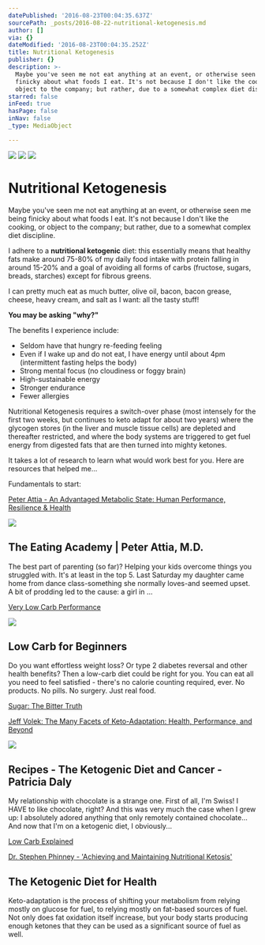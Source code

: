 ```yaml
---
datePublished: '2016-08-23T00:04:35.637Z'
sourcePath: _posts/2016-08-22-nutritional-ketogenesis.md
author: []
via: {}
dateModified: '2016-08-23T00:04:35.252Z'
title: Nutritional Ketogenesis
publisher: {}
description: >-
  Maybe you've seen me not eat anything at an event, or otherwise seen me being
  finicky about what foods I eat. It's not because I don't like the cooking, or
  object to the company; but rather, due to a somewhat complex diet discipline.
starred: false
inFeed: true
hasPage: false
inNav: false
_type: MediaObject

---
```

![](https://the-grid-user-content.s3-us-west-2.amazonaws.com/2f7e239a-fe62-4af7-a232-7b12a8562fae.jpg)
![](https://the-grid-user-content.s3-us-west-2.amazonaws.com/8ae6e04b-bdb4-40ef-81a5-2660d269825f.jpg)
![](https://the-grid-user-content.s3-us-west-2.amazonaws.com/0ae45107-ea57-459f-a6b8-3a37de4c5fc1.jpg)

# Nutritional Ketogenesis

Maybe you've seen me not eat anything at an event, or otherwise seen me being finicky about what foods I eat. It's not because I don't like the cooking, or object to the company; but rather, due to a somewhat complex diet discipline.

I adhere to a **nutritional ketogenic** diet: this essentially means that healthy fats make around 75-80% of my daily food intake with protein falling in around 15-20% and a goal of avoiding all forms of carbs (fructose, sugars, breads, starches) except for fibrous greens.

I can pretty much eat as much butter, olive oil, bacon, bacon grease, cheese, heavy cream, and salt as I want: all the tasty stuff!

**You may be asking "why?"**

The benefits I experience include:

* Seldom have that hungry re-feeding feeling
* Even if I wake up and do not eat, I have energy until about 4pm (intermittent fasting helps the body)
* Strong mental focus (no cloudiness or foggy brain)
* High-sustainable energy
* Stronger endurance
* Fewer allergies

Nutritional Ketogenesis requires a switch-over phase (most intensely for the first two weeks, but continues to keto adapt for about two years) where the glycogen stores (in the liver and muscle tissue cells) are depleted and thereafter restricted, and where the body systems are triggered to get fuel energy from digested fats that are then turned into mighty ketones.

It takes a lot of research to learn what would work best for you. Here are resources that helped me...

Fundamentals to start:

[Peter Attia - An Advantaged Metabolic State: Human Performance, Resilience & Health][0]

<article style=""><img src="https://s3-us-west-2.amazonaws.com/the-grid-img/p/721bad081f8bebacf49116a80a12a3aa54e9c5c3.jpg" /><h1>The Eating Academy | Peter Attia, M.D.</h1><p>The best part of parenting (so far)? Helping your kids overcome things you struggled with. It's at least in the top 5. Last Saturday my daughter came home from dance class-something she normally loves-and seemed upset. A bit of prodding led to the cause: a girl in ...</p></article>

[Very Low Carb Performance][1]

<article style=""><img src="https://s3-us-west-2.amazonaws.com/the-grid-img/p/7359fc4feb3453d1bd31602277fd3f0deca8c6ef.jpg" /><h1>Low Carb for Beginners</h1><p>Do you want effortless weight loss? Or type 2 diabetes reversal and other health benefits? Then a low-carb diet could be right for you. You can eat all you need to feel satisfied - there's no calorie counting required, ever. No products. No pills. No surgery. Just real food.</p></article>

[Sugar: The Bitter Truth][2]

[Jeff Volek: The Many Facets of Keto-Adaptation: Health, Performance, and Beyond][3]

<article style=""><img src="https://s3-us-west-2.amazonaws.com/the-grid-img/p/169ea3b4a0b0553238d5d43a26264f7c1f5280bf.jpg" /><h1>Recipes - The Ketogenic Diet and Cancer - Patricia Daly</h1><p>My relationship with chocolate is a strange one. First of all, I'm Swiss! I HAVE to like chocolate, right? And this was very much the case when I grew up: I absolutely adored anything that only remotely contained chocolate... And now that I'm on a ketogenic diet, I obviously...</p></article>

[Low Carb Explained][4]

[Dr. Stephen Phinney - 'Achieving and Maintaining Nutritional Ketosis'][5]

<article style=""><h1>The Ketogenic Diet for Health</h1><p>Keto-adaptation is the process of shifting your metabolism from relying mostly on glucose for fuel, to relying mostly on fat-based sources of fuel. Not only does fat oxidation itself increase, but your body starts producing enough ketones that they can be used as a significant source of fuel as well.</p></article>



[0]: https://www.youtube.com/watch?v=NqwvcrA7oe8
[1]: https://www.youtube.com/watch?v=hB7aGnfLB-8
[2]: https://www.youtube.com/watch?v=dBnniua6-oM
[3]: https://www.youtube.com/watch?v=n8BY4fyLvZc
[4]: https://www.youtube.com/watch?v=kaquSijXJkQ
[5]: https://www.youtube.com/watch?v=2KYYnEAYCGk